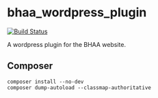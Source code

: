 # bhaa_wordpress_plugin

[![Build Status](https://github.com/emeraldjava/bhaa_wordpress_plugin/workflows/build/badge.svg)](https://github.com/emeraldjava/bhaa_wordpress_plugin)

A wordpress plugin for the BHAA website.

## Composer

    composer install --no-dev
    composer dump-autoload --classmap-authoritative
